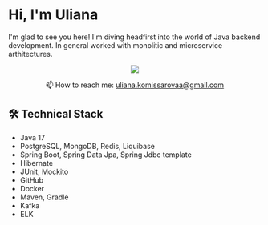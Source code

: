 # Hi, I'm Uliana 
I'm glad to see you here! I'm diving headfirst into the world of Java backend development.
In general worked with monolitic and microservice arthitectures.


<p align='center'>
   <a href="https://t.me/@ulyana_komissarovaa">
       <img src="https://img.shields.io/badge/Telegram-2CA5E0?style=for-the-badge&logo=telegram&logoColor=white"/>
   </a>
<p align='center'>
   📫 How to reach me: <a href='mailto:ulyana_vas@mail.ru'>uliana.komissarovaa@gmail.com</a>
</p>

## 🛠 Technical Stack
*   Java 17
*   PostgreSQL, MongoDB, Redis, Liquibase
*   Spring Boot, Spring Data Jpa, Spring Jdbc template
*   Hibernate
*   JUnit, Mockito
*   GitHub
*   Docker
*   Maven, Gradle
*   Kafka
*   ELK

